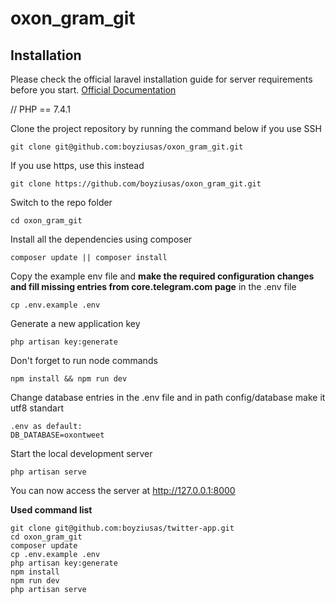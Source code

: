 # oxon_gram_git

## Installation

Please check the official laravel installation guide for server requirements before you start. [Official Documentation](https://laravel.com/docs/8.x/installation/)

//
PHP == 7.4.1


Clone the project repository by running the command below if you use SSH

```
git clone git@github.com:boyziusas/oxon_gram_git.git
```

If you use https, use this instead

```
git clone https://github.com/boyziusas/oxon_gram_git.git
```

Switch to the repo folder

```
cd oxon_gram_git
```

Install all the dependencies using composer

```
composer update || composer install
```

Copy the example env file and **make the required configuration changes and fill missing entries from core.telegram.com page** in the .env file

```
cp .env.example .env
```

Generate a new application key

```
php artisan key:generate
```

Don't forget to run node commands

```
npm install && npm run dev
```
Change database entries in the .env file and in path config/database make it utf8 standart

```
.env as default: 
DB_DATABASE=oxontweet
```

Start the local development server

```
php artisan serve
```

You can now access the server at http://127.0.0.1:8000

**Used command list**

```
git clone git@github.com:boyziusas/twitter-app.git
cd oxon_gram_git
composer update
cp .env.example .env
php artisan key:generate
npm install
npm run dev
php artisan serve 
```
